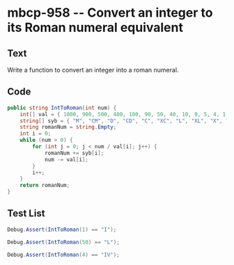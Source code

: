 # mbcp-958 -- Convert an integer to its Roman numeral equivalent

## Text

Write a function to convert an integer into a roman numeral.

## Code

```csharp
public string IntToRoman(int num) {
    int[] val = { 1000, 900, 500, 400, 100, 90, 50, 40, 10, 9, 5, 4, 1 };
    string[] syb = { "M", "CM", "D", "CD", "C", "XC", "L", "XL", "X", "IX", "V", "IV", "I" };
    string romanNum = string.Empty;
    int i = 0;
    while (num > 0) {
        for (int j = 0; j < num / val[i]; j++) {
            romanNum += syb[i];
            num -= val[i];
        }
        i++;
    }
    return romanNum;
}
```

## Test List

```csharp
Debug.Assert(IntToRoman(1) == "I");
```

```csharp
Debug.Assert(IntToRoman(50) == "L");
```

```csharp
Debug.Assert(IntToRoman(4) == "IV");
```
